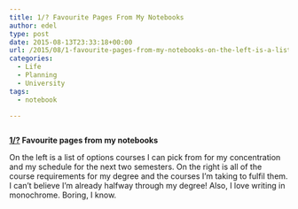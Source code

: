 ```yaml
---
title: 1/? Favourite Pages From My Notebooks
author: edel
type: post
date: 2015-08-13T23:33:18+00:00
url: /2015/08/1-favourite-pages-from-my-notebooks-on-the-left-is-a-list-of/
categories:
  - Life
  - Planning
  - University
tags:
  - notebook

---
```

<center>
  <img src="http://ift.tt/1L9CjvW" alt="" />
</center>

**[1/?][1] Favourite pages from my notebooks**

On the left is a list of options courses I can pick from for my concentration and my schedule for the next two semesters. On the right is all of the course requirements for my degree and the courses I’m taking to fulfil them. I can’t believe I’m already halfway through my degree! Also, I love writing in monochrome. Boring, I know. 

<ol class="footnote">
</ol>

 [1]: http://ift.tt/1N6mU2K